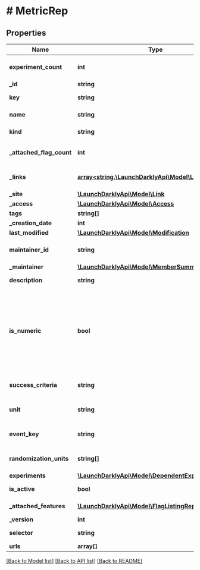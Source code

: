 # # MetricRep

## Properties

Name | Type | Description | Notes
------------ | ------------- | ------------- | -------------
**experiment_count** | **int** | The number of experiments using this metric | [optional]
**_id** | **string** | The ID of this metric |
**key** | **string** | A unique key to reference the metric |
**name** | **string** | A human-friendly name for the metric |
**kind** | **string** | The kind of event the metric tracks |
**_attached_flag_count** | **int** | The number of feature flags currently attached to this metric | [optional]
**_links** | [**array<string,\LaunchDarklyApi\Model\Link>**](Link.md) | The location and content type of related resources |
**_site** | [**\LaunchDarklyApi\Model\Link**](Link.md) |  | [optional]
**_access** | [**\LaunchDarklyApi\Model\Access**](Access.md) |  | [optional]
**tags** | **string[]** | Tags for the metric |
**_creation_date** | **int** |  |
**last_modified** | [**\LaunchDarklyApi\Model\Modification**](Modification.md) |  | [optional]
**maintainer_id** | **string** | The ID of the member who maintains this metric | [optional]
**_maintainer** | [**\LaunchDarklyApi\Model\MemberSummary**](MemberSummary.md) |  | [optional]
**description** | **string** | Description of the metric | [optional]
**is_numeric** | **bool** | For custom metrics, whether to track numeric changes in value against a baseline (&lt;code&gt;true&lt;/code&gt;) or to track a conversion when an end user takes an action (&lt;code&gt;false&lt;/code&gt;). | [optional]
**success_criteria** | **string** | For numeric custom metrics, the success criteria | [optional]
**unit** | **string** | For numeric custom metrics, the unit of measure | [optional]
**event_key** | **string** | For custom metrics, the event name to use in your code | [optional]
**randomization_units** | **string[]** | An array of randomization units allowed for this metric | [optional]
**experiments** | [**\LaunchDarklyApi\Model\DependentExperimentRep[]**](DependentExperimentRep.md) |  | [optional]
**is_active** | **bool** | Whether the metric is active | [optional]
**_attached_features** | [**\LaunchDarklyApi\Model\FlagListingRep[]**](FlagListingRep.md) | Details on the flags attached to this metric | [optional]
**_version** | **int** | Version of the metric | [optional]
**selector** | **string** | For click metrics, the CSS selectors | [optional]
**urls** | **array[]** |  | [optional]

[[Back to Model list]](../../README.md#models) [[Back to API list]](../../README.md#endpoints) [[Back to README]](../../README.md)
